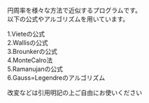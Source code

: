 円周率を様々な方法で近似するプログラムです。  
以下の公式やアルゴリズムを用いています。  

1.Vieteの公式  
2.Wallisの公式  
3.Brounkerの公式  
4.MonteCalro法  
5.Ramanujanの公式  
6.Gauss=Legendreのアルゴリズム  

改変などは引用明記の上ご自由にお使いください
